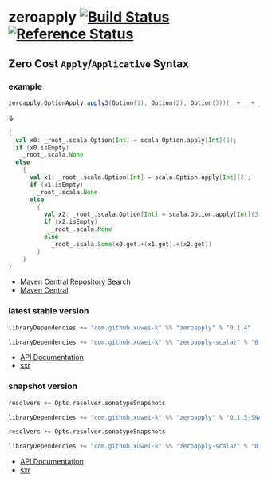 # zeroapply [![Build Status](https://secure.travis-ci.org/xuwei-k/zeroapply.png)](http://travis-ci.org/xuwei-k/zeroapply) [![Reference Status](https://www.versioneye.com/java/com.github.xuwei-k:zeroapply-scalaz_2.11/reference_badge.svg?style=flat)](https://www.versioneye.com/java/com.github.xuwei-k:zeroapply-scalaz_2.11/references)


## Zero Cost `Apply`/`Applicative` Syntax

### example


```scala
zeroapply.OptionApply.apply3(Option(1), Option(2), Option(3))(_ + _ + _)
```

↓

```scala
{
  val x0: _root_.scala.Option[Int] = scala.Option.apply[Int](1);
  if (x0.isEmpty)
    _root_.scala.None
  else
    {
      val x1: _root_.scala.Option[Int] = scala.Option.apply[Int](2);
      if (x1.isEmpty)
        _root_.scala.None
      else
        {
          val x2: _root_.scala.Option[Int] = scala.Option.apply[Int](3);
          if (x2.isEmpty)
            _root_.scala.None
          else
            _root_.scala.Some(x0.get.+(x1.get).+(x2.get))
        }
    }
}
```


- [Maven Central Repository Search](http://search.maven.org/#search%7Cga%7C1%7Cg%3A%22com.github.xuwei-k%22%20AND%20(a%3A%22zeroapply_2.11%22%20OR%20a%3A%22zeroapply-scalaz_2.11%22))
- [Maven Central](http://repo1.maven.org/maven2/com/github/xuwei-k/)


### latest stable version

```scala
libraryDependencies += "com.github.xuwei-k" %% "zeroapply" % "0.1.4"
```

```scala
libraryDependencies += "com.github.xuwei-k" %% "zeroapply-scalaz" % "0.1.4"
```

- [API Documentation](https://oss.sonatype.org/service/local/repositories/releases/archive/com/github/xuwei-k/zeroapply-all_2.11/0.1.4/zeroapply-all_2.11-0.1.4-javadoc.jar/!/index.html)
- [sxr](https://oss.sonatype.org/service/local/repositories/releases/archive/com/github/xuwei-k/zeroapply-all_2.11/0.1.4/zeroapply-all_2.11-0.1.4-sxr.jar/!/index.html)


### snapshot version

```scala
resolvers += Opts.resolver.sonatypeSnapshots

libraryDependencies += "com.github.xuwei-k" %% "zeroapply" % "0.1.5-SNAPSHOT"
```

```scala
resolvers += Opts.resolver.sonatypeSnapshots

libraryDependencies += "com.github.xuwei-k" %% "zeroapply-scalaz" % "0.1.5-SNAPSHOT"
```

- [API Documentation](https://oss.sonatype.org/service/local/repositories/snapshots/archive/com/github/xuwei-k/zeroapply-all_2.11/0.1.5-SNAPSHOT/zeroapply-all_2.11-0.1.5-SNAPSHOT-javadoc.jar/!/index.html)
- [sxr](https://oss.sonatype.org/service/local/repositories/snapshots/archive/com/github/xuwei-k/zeroapply-all_2.11/0.1.5-SNAPSHOT/zeroapply-all_2.11-0.1.5-SNAPSHOT-sxr.jar/!/index.html)
